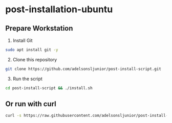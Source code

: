 # post-installation-ubuntu

## Prepare Workstation

1. Install Git

~~~bash
sudo apt install git -y
~~~

2. Clone this repository

~~~bash
git clone https://github.com/adelsonsljunior/post-install-script.git
~~~

3. Run the script

~~~bash
cd post-install-script && ./install.sh
~~~

## Or run with curl

~~~bash
curl -s https://raw.githubusercontent.com/adelsonsljunior/post-install-script/main/install.sh | bash
~~~

